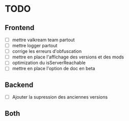 # TODO

## Frontend

- [ ] mettre valkream team partout
- [ ] mettre logger partout
- [ ] corrige les erreurs d'obfuscation
- [ ] mettre en place l'affichage des versions et des mods
- [ ] optimization du isServerReachable
- [ ] mettre en place l'option de doc en beta

## Backend

- [ ] Ajouter la supression des anciennes versions

## Both
